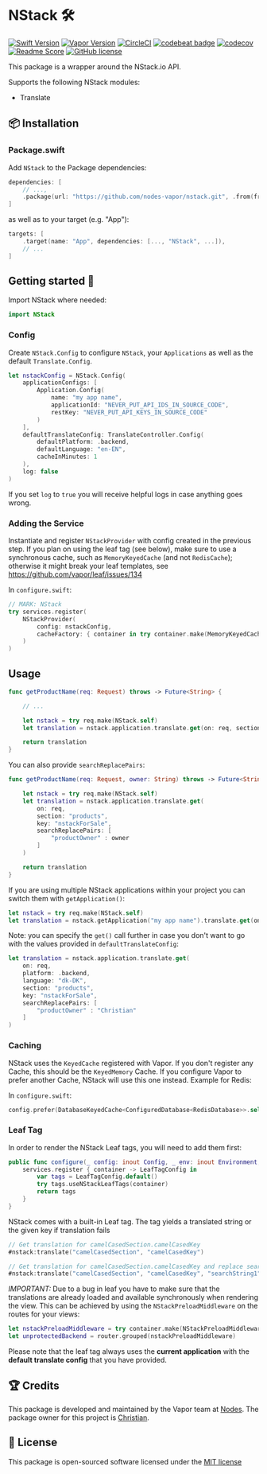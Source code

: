 # NStack 🛠
[![Swift Version](https://img.shields.io/badge/Swift-4.1-brightgreen.svg)](http://swift.org)
[![Vapor Version](https://img.shields.io/badge/Vapor-3-30B6FC.svg)](http://vapor.codes)
[![CircleCI](https://circleci.com/gh/nodes-vapor/nstack/tree/master.svg?style=svg)](https://circleci.com/gh/nodes-vapor/nstack/tree/master)
[![codebeat badge](https://codebeat.co/badges/f324d1a5-28e1-433e-b71c-a2d2d33bb3ec)](https://codebeat.co/projects/github-com-nodes-vapor-nstack-master)
[![codecov](https://codecov.io/gh/nodes-vapor/nstack/branch/master/graph/badge.svg)](https://codecov.io/gh/nodes-vapor/nstack)
[![Readme Score](http://readme-score-api.herokuapp.com/score.svg?url=https://github.com/nodes-vapor/nstack)](http://clayallsopp.github.io/readme-score?url=https://github.com/nodes-vapor/nstack)
[![GitHub license](https://img.shields.io/badge/license-MIT-blue.svg)](https://raw.githubusercontent.com/nodes-vapor/nstack/master/LICENSE)

This package is a wrapper around the NStack.io API.

Supports the following NStack modules:

- Translate


## 📦 Installation

### Package.swift

Add `NStack` to the Package dependencies:

```swift
dependencies: [
    // ...,
    .package(url: "https://github.com/nodes-vapor/nstack.git", .from(from: "3.0.0-beta"))
]
```

as well as to your target (e.g. "App"):

```swift
targets: [
    .target(name: "App", dependencies: [..., "NStack", ...]),
    // ...
]
```

## Getting started 🚀

Import NStack where needed:
```swift
import NStack
```

### Config

Create `NStack.Config` to configure `NStack`, your `Applications` as well as the default `Translate.Config`.

```swift
let nstackConfig = NStack.Config(
    applicationConfigs: [
        Application.Config(
            name: "my app name",
            applicationId: "NEVER_PUT_API_IDS_IN_SOURCE_CODE",
            restKey: "NEVER_PUT_API_KEYS_IN_SOURCE_CODE"
        )
    ],
    defaultTranslateConfig: TranslateController.Config(
        defaultPlatform: .backend,
        defaultLanguage: "en-EN",
        cacheInMinutes: 1
    ),
    log: false
)
```

If you set `log` to `true` you will receive helpful logs in case anything goes wrong.


### Adding the Service

Instantiate and register `NStackProvider` with config created in the previous step.
If you plan on using the leaf tag (see below), make sure to use a synchronous cache, such as `MemoryKeyedCache` (and not `RedisCache`); otherwise it might break your leaf templates, see https://github.com/vapor/leaf/issues/134

In `configure.swift`:
```swift
// MARK: NStack
try services.register(
    NStackProvider(
        config: nstackConfig,
        cacheFactory: { container in try container.make(MemoryKeyedCache.self) }
    )
)
```

## Usage

```swift
func getProductName(req: Request) throws -> Future<String> {

    // ...

    let nstack = try req.make(NStack.self)
    let translation = nstack.application.translate.get(on: req, section: "products", key: "nstackForSale")

    return translation
}
```

You can also provide `searchReplacePairs`:

```swift
func getProductName(req: Request, owner: String) throws -> Future<String> {

    let nstack = try req.make(NStack.self)
    let translation = nstack.application.translate.get(
        on: req,
        section: "products",
        key: "nstackForSale",
        searchReplacePairs: [
            "productOwner" : owner
        ]
    )

    return translation
}
```

If you are using multiple NStack applications within your project you can switch them with `getApplication()`:

```swift
let nstack = try req.make(NStack.self)
let translation = nstack.getApplication("my app name").translate.get(on: req, section: "products", key: "nstackForSale")
```

Note: you can specify the `get()` call further in case you don't want to go with the values provided in `defaultTranslateConfig`:

```swift
let translation = nstack.application.translate.get(
    on: req,
    platform: .backend,
    language: "dk-DK",
    section: "products",
    key: "nstackForSale",
    searchReplacePairs: [
        "productOwner" : "Christian"
    ]
)
```

### Caching

NStack uses the `KeyedCache` registered with Vapor. If you don't register any Cache, this should be the `KeyedMemory` Cache. If you configure Vapor to prefer another Cache, NStack will use this one instead. Example for Redis:

In `configure.swift`:
```swift
config.prefer(DatabaseKeyedCache<ConfiguredDatabase<RedisDatabase>>.self, for: KeyedCache.self)
```

### Leaf Tag
In order to render the NStack Leaf tags, you will need to add them first:
```swift
public func configure(_ config: inout Config, _ env: inout Environment, _ services: inout Services) throws {
    services.register { container -> LeafTagConfig in
        var tags = LeafTagConfig.default()
        try tags.useNStackLeafTags(container)
        return tags
    }
}
```

NStack comes with a built-in Leaf tag. The tag yields a translated string or the given key if translation fails
```swift
// Get translation for camelCasedSection.camelCasedKey
#nstack:translate("camelCasedSection", "camelCasedKey")

// Get translation for camelCasedSection.camelCasedKey and replace searchString1 with replaceString1 etc
#nstack:translate("camelCasedSection", "camelCasedKey", "searchString1", "replaceString1", "searchString2", "replaceString2", ...)
```

*IMPORTANT:* Due to a bug in leaf you have to make sure that the translations are already loaded and available synchronously when rendering the view. This can be achieved by using the `NStackPreloadMiddleware` on the routes for your views:


```swift
let nstackPreloadMiddleware = try container.make(NStackPreloadMiddleware.self)
let unprotectedBackend = router.grouped(nstackPreloadMiddleware)
```

Please note that the leaf tag always uses the **current application** with the **default translate config** that you have provided.

## 🏆 Credits

This package is developed and maintained by the Vapor team at [Nodes](https://www.nodesagency.com).
The package owner for this project is [Christian](https://github.com/cweinberger).

## 📄 License

This package is open-sourced software licensed under the [MIT license](http://opensource.org/licenses/MIT)
